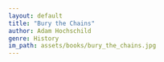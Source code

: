 ```yaml
---
layout: default
title: "Bury the Chains"
author: Adam Hochschild
genre: History
im_path: assets/books/bury_the_chains.jpg
---
```

